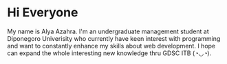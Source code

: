 <h1>Hi Everyone</h1>
My name is Alya Azahra. I'm an undergraduate management student at Diponegoro Univerisity who currently have keen interest with programming and want to constantly enhance my skills about web development. I hope can expand the whole interesting new knowledge thru GDSC ITB (◔◡◔).
